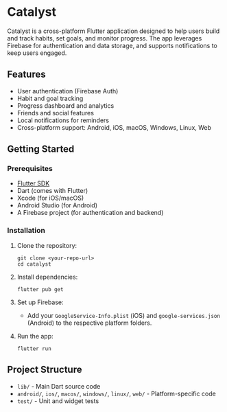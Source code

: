 # Catalyst

Catalyst is a cross-platform Flutter application designed to help users build and track habits, set goals, and monitor progress. The app leverages Firebase for authentication and data storage, and supports notifications to keep users engaged.

## Features

- User authentication (Firebase Auth)
- Habit and goal tracking
- Progress dashboard and analytics
- Friends and social features
- Local notifications for reminders
- Cross-platform support: Android, iOS, macOS, Windows, Linux, Web

## Getting Started

### Prerequisites

- [Flutter SDK](https://docs.flutter.dev/get-started/install)
- Dart (comes with Flutter)
- Xcode (for iOS/macOS)
- Android Studio (for Android)
- A Firebase project (for authentication and backend)

### Installation

1. Clone the repository:

   ```
   git clone <your-repo-url>
   cd catalyst
   ```

2. Install dependencies:

   ```
   flutter pub get
   ```

3. Set up Firebase:

   - Add your `GoogleService-Info.plist` (iOS) and `google-services.json` (Android) to the respective platform folders.

4. Run the app:
   ```
   flutter run
   ```

## Project Structure

- `lib/` - Main Dart source code
- `android/`, `ios/`, `macos/`, `windows/`, `linux/`, `web/` - Platform-specific code
- `test/` - Unit and widget tests
